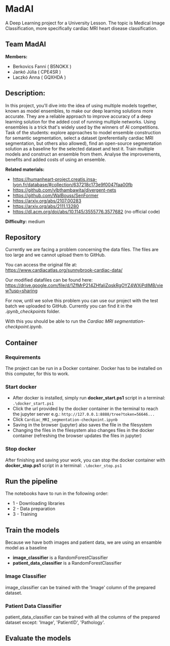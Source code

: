 # MadAI
A Deep Learning project for a University Lesson. The topic is Medical Image Classification, more specifically cardiac MRI heart disease classification.

## **Team** MadAI

**Members:** 
- Berkovics Fanni ( B5NOKX )
- Jankó Júlia ( CPE4SR )
- Laczkó Anna ( GQXHDA )

## **Description:**
In this project, you'll dive into the idea of using multiple models together, known as model ensembles, to make our deep learning solutions more accurate. They are a reliable approach to improve accuracy of a deep learning solution for the added cost of running multiple networks. Using ensembles is a trick that's widely used by the winners of AI competitions. Task of the students: explore approaches to model ensemble construction for semantic segmentation, select a dataset (preferentially cardiac MRI segmentation, but others also allowed), find an open-source segmentation solution as a baseline for the selected dataset and test it. Train multiple models and construct an ensemble from them. Analyse the improvements, benefits and added costs of using an ensemble. 

**Related materials:** 

- https://humanheart-project.creatis.insa-lyon.fr/database/#collection/637218c173e9f0047faa00fb
- https://github.com/vlbthambawita/divergent-nets
- https://github.com/WalBouss/SenFormer
- https://arxiv.org/abs/2107.00283
- https://arxiv.org/abs/2111.13280
- https://dl.acm.org/doi/abs/10.1145/3555776.3577682 (no official code)

**Difficulty:** medium

## **Repository**

Currently we are facing a problem concerning the data files. The files are too large and we cannot upload them to GitHub.

You can access the original file at: https://www.cardiacatlas.org/sunnybrook-cardiac-data/

Our modified datafiles can be found here: https://drive.google.com/file/d/1ZfMrP214ZHfaliZqskRgOYZ4WXjPdlMB/view?usp=sharing

For now, until we solve this problem you can use our project with the test batch we uploaded to GitHub. Currently you can find it in the *.ipynb_checkpoints* folder.

With this you should be able to run the *Cardiac MRI segmentation-checkpoint.ipynb*.

## **Container**

### Requirements
The project can be run in a Docker container. Docker has to be installed on this computer, for this to work.

### Start docker
- After docker is installed, simply run **docker_start.ps1** script in a terminal:
`.\docker_start.ps1`
- Click the url provided by the docker container in the terminal to reach the jupyter server
e.g.: `http://127.0.0.1:8888/tree?token=56646...`
- Click `Cardiac_MRI_segmentation-checkpoint.ipynb`
- Saving in the browser (jupyter) also saves the file in the filesystem
- Changing the files in the filesystem also changes files in the docker container (refreshing the browser updates the files in jupyter)

### Stop docker
After finishing and saving your work, you can stop the docker container with  **docker_stop.ps1** script in a terminal:
`.\docker_stop.ps1`

## Run the pipeline
The notebooks have to run in the following order:
- 1 - Downloading libraries
- 2 - Data preparation
- 3 - Training

## Train the models
Because we have both images and patient data, we are using an ensamble model as a baseline
- **image_classifier** is a RandomForestClassifier
- **patient_data_classifier** is a RandomForestClassifier

### Image Classifier
image_classifier can be trained with the 'Image' column of the prepared dataset.

### Patient Data Classifier
patient_data_classifier can be trained with all the columns of the prepared dataset except: 'Image', 'PatientID', 'Pathology'.

## Evaluate the models
